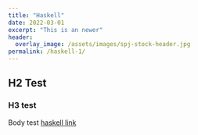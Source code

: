 ```yaml
---
title: "Haskell"
date: 2022-03-01
excerpt: "This is an newer"
header:
  overlay_image: /assets/images/spj-stock-header.jpg 
permalink: /haskell-1/
---
```


## H2 Test


### H3 test

Body test [haskell link](https://www.haskell.org/)
